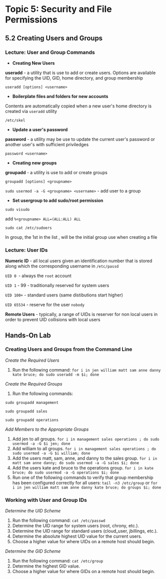 # Topic 5: Security and File Permissions

## 5.2 Creating Users and Groups

### Lecture: User and Group Commands

- **Creating New Users**

**useradd** - a utility that is use to add or create users. Options are available for specifying the UID, GID, home directory, and group membership 
		
`useradd [options] <username>`

- **Boilerplate files and folders for new accounts**
	
Contents are automatically copied when a new user's home directory is created via `useradd` utility

`/etc/skel`

- **Update a user's password**

**password** - a utility may be use to update the current user's password or another user's with sufficient priviledges

`password <username>`

- **Creating new groups**

**groupadd** - a utility is use to add or create groups

`groupadd [options] <groupname>`

`sudo usermod -a -G <groupname> <username>` - add user to a group

- **Set usergroup to add sudo/root permission**

`sudo visudo`

add `%<groupname> ALL=(ALL:ALL) ALL`

`sudo cat /etc/sudoers`

In group, the 1st in the list , will be the initial group use when creating a file


### Lecture: User IDs

**Numeric ID** - all local users given an identification number that is stored along which the corresponding username in `/etc/passd`

`UID 0 `- always the `root` account

`UID 1` - 99 - traditionally reserved for system users

`UID 100+` - standard users (same distibutions start higher)

`UID 65534` - reserve for the user `nobody`

**Remote Users** - typically, a range of UIDs is reserver for non local users in order to prevent UID collisions with local users

## Hands-On Lab

### Creating Users and Groups from the Command Line

*Create the Required Users*
1. Run the following command:
		`for i in jen william matt sam anne danny kate bruce; do sudo useradd -m $i; done`

*Create the Required Groups*
1. Run the following commands:

`sudo groupadd management`

`sudo groupadd sales`

`sudo groupadd operations`

*Add Members to the Appropriate Groups*
1. Add jen to all groups.
		`for i in management sales operations ; do sudo usermod -a -G $i jen; done`
2. Add william to all groups.
		`for i in management sales operations ; do sudo usermod -a -G $i william; done`
3. Add the users matt, sam, anne, and danny to the sales group.
		`for i in matt sam anne danny; do sudo usermod -a -G sales $i; done`
4. Add the users kate and bruce to the operations group.
		`for i in kate bruce; do sudo usermod -a -G operations $i; done`
5. Run one of the following commands to verify that group membership has been configured correctly for all users:
		`tail -n3 /etc/group`
		or
		`for i in jen william matt sam anne danny kate bruce; do groups $i; done`


### Working with User and Group IDs

*Determine the UID Scheme*
1. Run the following command:
		`cat /etc/passwd`
2. Determine the UID range for system users (root, chrony, etc.).
3. Determine the UID range for standard users (cloud_user, jbillings, etc.).
4. Determine the absolute highest UID value for the current users.
5. Choose a higher value for where UIDs on a remote host should begin.

*Determine the GID Scheme*
1. Run the following command:
		`cat /etc/group`
2. Determine the highest GID value.
3. Choose a higher value for where GIDs on a remote host should begin.